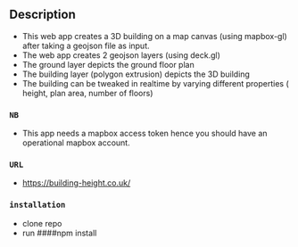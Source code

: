 ## Description

- This web app creates a 3D building on a map canvas (using mapbox-gl) after taking a geojson file as input.
- The web app creates 2 geojson layers (using deck.gl)
- The ground layer depicts the ground floor plan
- The building layer (polygon extrusion) depicts the 3D building
- The building can be tweaked in realtime by varying different properties ( height, plan area, number of floors)

### `NB`

- This app needs a mapbox access token hence you should have an operational mapbox account.

### `URL`

- https://building-height.co.uk/

### `installation`

- clone repo
- run ####npm install
